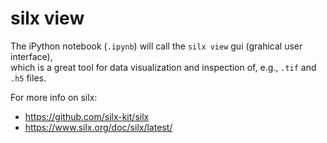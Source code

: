 # silx view
The iPython notebook (`.ipynb`) will call the `silx view` gui (grahical user 
interface),  
which is a great tool for data visualization and inspection of, e.g., `.tif` and 
`.h5` files.

For more info on silx:
- https://github.com/silx-kit/silx
- https://www.silx.org/doc/silx/latest/
